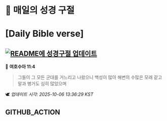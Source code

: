 # 🙏 매일의 성경 구절
# [Daily Bible verse]
## [![README에 성경구절 업데이트](https://github.com/DONGSUKA/first_test/actions/workflows/update-readme-bible.yml/badge.svg)](https://github.com/DONGSUKA/first_test/actions/workflows/update-readme-bible.yml)
<!-- START_BIBLE_VERSE -->
📖 **여호수아 11:4**
> 그들이 그 모든 군대를 거느리고 나왔으니 백성이 많아 해변의 수많은 모래 같고 말과 병거도 심히 많았으며

🕊️ _업데이트 시각: 2025-10-06 13:36:29 KST_
  <!-- END_BIBLE_VERSE -->
## GITHUB_ACTION
